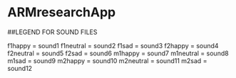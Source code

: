 # ARMresearchApp

##LEGEND FOR SOUND FILES

f1happy = sound1
f1neutral = sound2
f1sad = sound3
f2happy = sound4
f2neutral = sound5
f2sad = sound6
m1happy = sound7
m1neutral = sound8
m1sad = sound9
m2happy = sound10
m2neutral = sound11
m2sad = sound12
